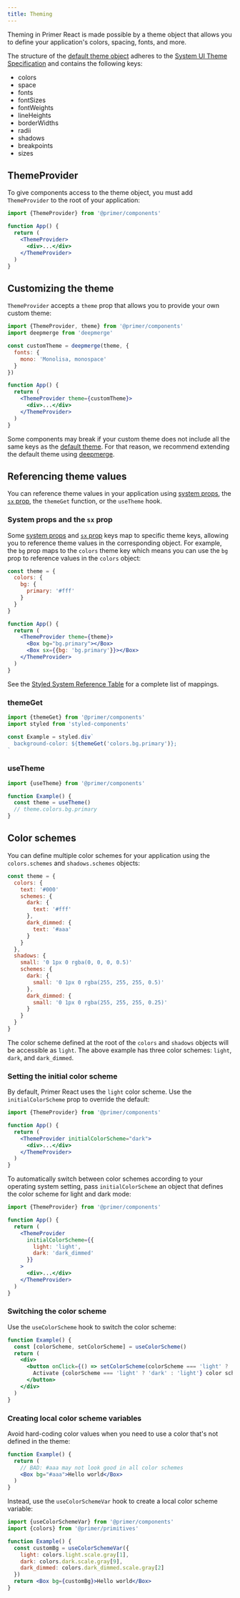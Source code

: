 ```yaml
---
title: Theming
---
```


Theming in Primer React is made possible by a theme object that allows you to define your application's colors, spacing, fonts, and more.

The structure of the [default theme object](/theme-reference) adheres to the [System UI Theme Specification](https://system-ui.com/theme) and contains the following keys:

- colors
- space
- fonts
- fontSizes
- fontWeights
- lineHeights
- borderWidths
- radii
- shadows
- breakpoints
- sizes

## ThemeProvider

To give components access to the theme object, you must add `ThemeProvider` to the root of your application:

```jsx
import {ThemeProvider} from '@primer/components'

function App() {
  return (
    <ThemeProvider>
      <div>...</div>
    </ThemeProvider>
  )
}
```

## Customizing the theme

`ThemeProvider` accepts a `theme` prop that allows you to provide your own custom theme:

```jsx
import {ThemeProvider, theme} from '@primer/components'
import deepmerge from 'deepmerge'

const customTheme = deepmerge(theme, {
  fonts: {
    mono: 'Monolisa, monospace'
  }
})

function App() {
  return (
    <ThemeProvider theme={customTheme}>
      <div>...</div>
    </ThemeProvider>
  )
}
```

Some components may break if your custom theme does not include all the same keys as the [default theme](/theme-reference). For that reason, we recommend extending the default theme using [deepmerge](https://www.npmjs.com/package/deepmerge).

## Referencing theme values

You can reference theme values in your application using [system props](/system-props), the [`sx` prop](/overriding-styles), the `themeGet` function, or the `useTheme` hook.

### System props and the `sx` prop

Some [system props](/system-props) and [`sx` prop](/overriding-styles) keys map to specific theme keys, allowing you to reference theme values in the corresponding object. For example, the `bg` prop maps to the `colors` theme key which means you can use the `bg` prop to reference values in the `colors` object:

```jsx
const theme = {
  colors: {
    bg: {
      primary: '#fff'
    }
  }
}

function App() {
  return (
    <ThemeProvider theme={theme}>
      <Box bg="bg.primary"></Box>
      <Box sx={{bg: 'bg.primary'}}></Box>
    </ThemeProvider>
  )
}
```

See the [Styled System Reference Table](https://styled-system.com/table) for a complete list of mappings.

### themeGet

```js
import {themeGet} from '@primer/components'
import styled from 'styled-components'

const Example = styled.div`
  background-color: ${themeGet('colors.bg.primary')};
`
```

### useTheme

```js
import {useTheme} from '@primer/components'

function Example() {
  const theme = useTheme()
  // theme.colors.bg.primary
}
```

## Color schemes

You can define multiple color schemes for your application using the `colors.schemes` and `shadows.schemes` objects:

```js
const theme = {
  colors: {
    text: '#000'
    schemes: {
      dark: {
        text: '#fff'
      },
      dark_dimmed: {
        text: '#aaa'
      }
    }
  },
  shadows: {
    small: '0 1px 0 rgba(0, 0, 0, 0.5)'
    schemes: {
      dark: {
        small: '0 1px 0 rgba(255, 255, 255, 0.5)'
      },
      dark_dimmed: {
        small: '0 1px 0 rgba(255, 255, 255, 0.25)'
      }
    }
  }
}
```

The color scheme defined at the root of the `colors` and `shadows` objects will be accessible as `light`. The above example has three color schemes: `light`, `dark`, and `dark_dimmed`.

### Setting the initial color scheme

By default, Primer React uses the `light` color scheme. Use the `initialColorScheme` prop to override the default:

```jsx
import {ThemeProvider} from '@primer/components'

function App() {
  return (
    <ThemeProvider initialColorScheme="dark">
      <div>...</div>
    </ThemeProvider>
  )
}
```

To automatically switch between color schemes according to your operating system setting, pass `initialColorScheme` an object that defines the color scheme for light and dark mode:

```jsx
import {ThemeProvider} from '@primer/components'

function App() {
  return (
    <ThemeProvider
      initialColorScheme={{
        light: 'light',
        dark: 'dark_dimmed'
      }}
    >
      <div>...</div>
    </ThemeProvider>
  )
}
```

### Switching the color scheme

Use the `useColorScheme` hook to switch the color scheme:

```jsx
function Example() {
  const [colorScheme, setColorScheme] = useColorScheme()
  return (
    <div>
      <button onClick={() => setColorScheme(colorScheme === 'light' ? 'dark' : 'light')}>
        Activate {colorScheme === 'light' ? 'dark' : 'light'} color scheme
      </button>
    </div>
  )
}
```

### Creating local color scheme variables

Avoid hard-coding color values when you need to use a color that's not defined in the theme:

```jsx
function Example() {
  return (
    // BAD: #aaa may not look good in all color schemes
    <Box bg="#aaa">Hello world</Box>
  )
}
```

Instead, use the `useColorSchemeVar` hook to create a local color scheme variable:

```jsx
import {useColorSchemeVar} from '@primer/components'
import {colors} from '@primer/primitives'

function Example() {
  const customBg = useColorSchemeVar({
    light: colors.light.scale.gray[1],
    dark: colors.dark.scale.gray[9],
    dark_dimmed: colors.dark_dimmed.scale.gray[2]
  })
  return <Box bg={customBg}>Hello world</Box>
}
```
